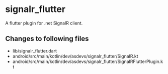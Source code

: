 # signalr_flutter

A flutter plugin for .net SignalR client.

## Changes to following files
- lib/signalr_flutter.dart
- android/src/main/kotlin/dev/asdevs/signalr_flutter/SignalR.kt
- android/src/main/kotlin/dev/asdevs/signalr_flutter/SignalRFlutterPlugin.kt
